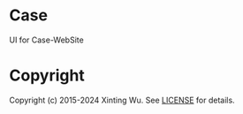 # Case
UI for Case-WebSite

# Copyright
Copyright (c) 2015-2024 Xinting Wu.
See [LICENSE][] for details.

[license]: LICENSE.md